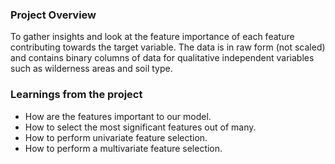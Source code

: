 ### Project Overview

 To gather insights and look at the feature importance of each feature contributing towards the target variable. The data is in raw form (not scaled) and contains binary columns of data for qualitative independent variables such as wilderness areas and soil type.


### Learnings from the project

 * How are the features important to our model.
* How to select the most significant features out of many.
* How to perform univariate feature selection.
* How to perform a multivariate feature selection.


